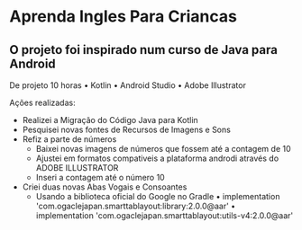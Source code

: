 # Aprenda Ingles Para Criancas

## O projeto foi inspirado num curso de Java para Android

De projeto 10 horas
 • Kotlin
 • Android Studio
 • Adobe Illustrator

Ações realizadas: 
  - Realizei a Migração do Código Java para Kotlin
  - Pesquisei novas fontes de Recursos de Imagens e Sons
  - Refiz a parte de números
      * Baixei novas imagens de números que fossem até a contagem de 10
      * Ajustei em formatos compativeis a plataforma androdi através do ADOBE ILLUSTRATOR
      * Inseri a contagem até o número 10
  - Criei duas novas Abas Vogais e Consoantes
      * Usando a biblioteca oficial do Google no Gradle
        • implementation 'com.ogaclejapan.smarttablayout:library:2.0.0@aar'
        • implementation 'com.ogaclejapan.smarttablayout:utils-v4:2.0.0@aar'
         
        
